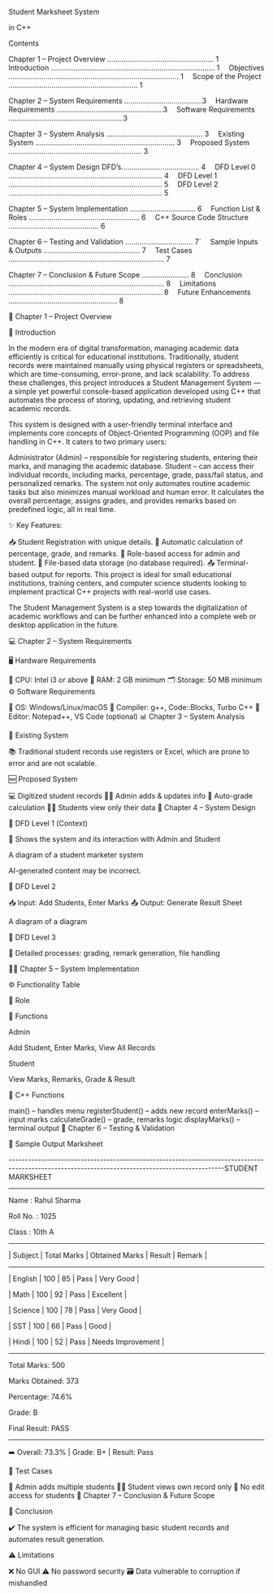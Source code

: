  Student Marksheet System

in C++

Contents

Chapter 1 – Project Overview .................................................... 1
 Introduction ................................................................................ 1
 Objectives ................................................................................... 1
 Scope of the Project ............................................................... 1

Chapter 2 – System Requirements ......................................3
 Hardware Requirements ....................................................3
 Software Requirements ........................................................3

Chapter 3 – System Analysis ............................................... 3
 Existing System .................................................................... 3
 Proposed System ................................................................. 3

Chapter 4 – System Design DFD’s...................................... 4
 DFD Level 0 ........................................................................... 4
 DFD Level 1 ........................................................................... 5
 DFD Level 2 ........................................................................... 5

Chapter 5 – System Implementation ................................ 6
 Function List & Roles ...................................................... 6
 C++ Source Code Structure ............................................ 6

Chapter 6 – Testing and Validation ................................. 7`
 Sample Inputs & Outputs ............................................... 7
 Test Cases ............................................................................ 7

Chapter 7 – Conclusion & Future Scope ....................... 8
 Conclusion ............................................................................ 8
 Limitations ........................................................................... 8
 Future Enhancements ..................................................... 8

📍 Chapter 1 – Project Overview

🧠 Introduction

In the modern era of digital transformation, managing academic data efficiently is critical for educational institutions. Traditionally, student records were maintained manually using physical registers or spreadsheets, which are time-consuming, error-prone, and lack scalability. To address these challenges, this project introduces a Student Management System — a simple yet powerful console-based application developed using C++ that automates the process of storing, updating, and retrieving student academic records.

This system is designed with a user-friendly terminal interface and implements core concepts of Object-Oriented Programming (OOP) and file handling in C++. It caters to two primary users:

Administrator (Admin) – responsible for registering students, entering their marks, and managing the academic database.
Student – can access their individual records, including marks, percentage, grade, pass/fail status, and personalized remarks.
The system not only automates routine academic tasks but also minimizes manual workload and human error. It calculates the overall percentage, assigns grades, and provides remarks based on predefined logic, all in real time.

✨ Key Features:

📥 Student Registration with unique details.
🧮 Automatic calculation of percentage, grade, and remarks.
🔐 Role-based access for admin and student.
💾 File-based data storage (no database required).
📤 Terminal-based output for reports.
This project is ideal for small educational institutions, training centers, and computer science students looking to implement practical C++ projects with real-world use cases.

The Student Management System is a step towards the digitalization of academic workflows and can be further enhanced into a complete web or desktop application in the future.

💻 Chapter 2 – System Requirements

🖥️ Hardware Requirements

🧠 CPU: Intel i3 or above
💾 RAM: 2 GB minimum
🗂️ Storage: 50 MB minimum
⚙️ Software Requirements

🧱 OS: Windows/Linux/macOS
🧰 Compiler: g++, Code::Blocks, Turbo C++
📝 Editor: Notepad++, VS Code (optional)
📊 Chapter 3 – System Analysis

🔎 Existing System

📚 Traditional student records use registers or Excel, which are prone to error and are not scalable.

🆕 Proposed System

💻 Digitized student records
👨‍💼 Admin adds & updates info
🧠 Auto-grade calculation
👨‍🎓 Students view only their data
🧩 Chapter 4 – System Design

🧭 DFD Level 1 (Context)

🔁 Shows the system and its interaction with Admin and Student


A diagram of a student marketer system

AI-generated content may be incorrect.

🧱 DFD Level 2

📥 Input: Add Students, Enter Marks
📤 Output: Generate Result Sheet

A diagram of a diagram

🧬 DFD Level 3

🔎 Detailed processes: grading, remark generation, file handling



🧑‍💻 Chapter 5 – System Implementation

⚙️ Functionality Table

🧑 Role

🔧 Functions

Admin

Add Student, Enter Marks, View All Records

Student

View Marks, Remarks, Grade & Result

🧾 C++ Functions

main() – handles menu
registerStudent() – adds new record
enterMarks() – input marks
calculateGrade() – grade, remarks logic
displayMarks() – terminal output
🧪 Chapter 6 – Testing & Validation

🧾 Sample Output Marksheet

------------------------------------------------------------------------------------------------------------------------------------------------STUDENT MARKSHEET

------------------------------------------------------------------------------------------------------------------------------------------------

Name : Rahul Sharma

Roll No. : 1025

Class : 10th A

------------------------------------------------------------------------------------------------------------

| Subject | Total Marks | Obtained Marks | Result | Remark |

-------------------------------------------------------------------------------------------------------------

| English | 100 | 85 | Pass | Very Good |

| Math | 100 | 92 | Pass | Excellent |

| Science | 100 | 78 | Pass | Very Good |

| SST | 100 | 66 | Pass | Good |

| Hindi | 100 | 52 | Pass | Needs Improvement |

--------------------------------------------------------------------------------------------------------------

Total Marks: 500

Marks Obtained: 373

Percentage: 74.6%

Grade: B

Final Result: PASS

-----------------------------------------------------------------------------------------------------------------

➡️ Overall: 73.3% | Grade: B+ | Result: Pass

🧪 Test Cases

🧑 Admin adds multiple students
👨‍🎓 Student views own record only
🚫 No edit access for students
🏁 Chapter 7 – Conclusion & Future Scope

📌 Conclusion

✔️ The system is efficient for managing basic student records and automates result generation.

⚠️ Limitations

❌ No GUI
⚠️ No password security
🗃️ Data vulnerable to corruption if mishandled